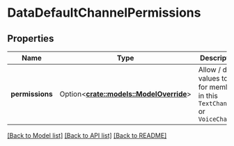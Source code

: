 # DataDefaultChannelPermissions

## Properties

Name | Type | Description | Notes
------------ | ------------- | ------------- | -------------
**permissions** | Option<[**crate::models::ModelOverride**](Override.md)> | Allow / deny values to set for members in this `TextChannel` or `VoiceChannel` | 

[[Back to Model list]](../README.md#documentation-for-models) [[Back to API list]](../README.md#documentation-for-api-endpoints) [[Back to README]](../README.md)


